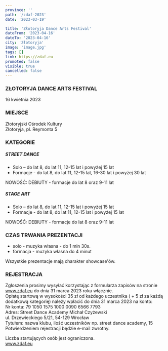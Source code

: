```yaml
---
province: ''
path: '/zdaf-2023'
date: '2023-03-19'

title: 'Złotoryja Dance Arts Festival'
dateFrom: '2023-04-16'
dateTo: '2023-04-16'
city: 'Złotoryja'
image: 'image.jpg'
tags: []
link: https://zdaf.eu
promoted: false
visible: true
cancelled: false
---
```

### ZŁOTORYJA DANCE ARTS FESTIVAL
16 kwietnia 2023

### MIEJSCE
Złotoryjski Ośrodek Kultury \
Złotoryja, pl. Reymonta 5

### KATEGORIE
##### STREET DANCE
- Solo – do lat 8, do lat 11, 12-15 lat i powyżej 15 lat
- Formacje - do lat 8, do lat 11, 12-15 lat, 16-30 lat i powyżej 30 lat

NOWOŚĆ: DEBIUTY - formacje do lat 8 oraz 9-11 lat

##### STAGE ART
- Solo – do lat 8, do lat 11, 12-15 lat i powyżej 15 lat
- Formacje - do lat 8, do lat 11, 12-15 lat i powyżej 15 lat

NOWOŚĆ: DEBIUTY - formacje do lat 8 oraz 9-11 lat

### CZAS TRWANIA PREZENTACJI
- solo - muzyka własna - do 1 min 30s.
- formacja - muzyka własna do 4 minut

Wszystkie prezentacje mają charakter showcase'ów.

### REJESTRACJA
Zgłoszenia prosimy wysyłać korzystając z formularza zapisów na stronie www.zdaf.eu do dnia 31 marca 2023 roku włącznie. \
Opłatę startową w wysokości 35 zł od każdego uczestnika ( + 5 zł za każdą dodatkową kategorię) należy wpłacić do dnia 31 marca 2023 na konto: \
Nr konta: 79 1050 1575 1000 0090 6566 7793 \
Adres: Street Dance Academy Michał Czyżewski \
ul. Drzewieckiego 5/21, 54-129 Wrocław \
Tytułem: nazwa klubu, ilość uczestników np. street dance academy, 15 \
Potwierdzeniem rejestracji będzie e-mail zwrotny.

Liczba startujących osób jest ograniczona. \
www.zdaf.eu
